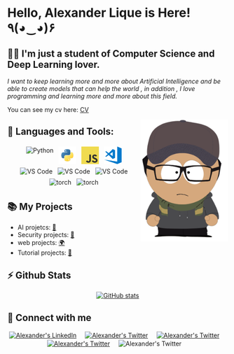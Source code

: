 # Hello, Alexander Lique is Here! ٩(◕‿◕)۶

 
## 🧑🏽 I'm just a student of Computer Science and Deep Learning lover.
<em> 

I want to keep learning more and more about Artificial Intelligence and be able to create models that can help the world , in addition , I love programming and learning more and more about this field.</em>

You can see my cv here: [CV](https://drive.google.com/file/d/1I5v1AnR7YK_Oea63nE3tJg4CNWGJiThj/view?usp=sharing)

<img align="right" height="auto" width="200" src="https://github.com/alexliqu09/alexliqu09/blob/main/src/avatar.png"/>


## 🧰 Languages and Tools:

<p align="center">
<img src="https://upload.wikimedia.org/wikipedia/commons/1/18/ISO_C%2B%2B_Logo.svg" alt="Python" height="40" style="vertical-align:top; margin:4px">
<img src="https://raw.githubusercontent.com/github/explore/80688e429a7d4ef2fca1e82350fe8e3517d3494d/topics/python/python.png" alt="Python" height="40" style="vertical-align:top; margin:4px">
<img src="https://raw.githubusercontent.com/github/explore/80688e429a7d4ef2fca1e82350fe8e3517d3494d/topics/javascript/javascript.png" alt="Javascript" height="40" style="vertical-align:top; margin:4px">
<img src="https://raw.githubusercontent.com/github/explore/80688e429a7d4ef2fca1e82350fe8e3517d3494d/topics/visual-studio-code/visual-studio-code.png" alt="VS Code" height="40" style="vertical-align:top; margin:4px">
<img src="https://www.vectorlogo.zone/logos/java/java-ar21.svg" alt="VS Code" height="40" style="vertical-align:top; margin:4px">
<img src="https://www.vectorlogo.zone/logos/jupyter/jupyter-icon.svg" alt="VS Code" height="40" style="vertical-align:top; margin:4px">
<img src="https://www.vectorlogo.zone/logos/postgresql/postgresql-icon.svg" alt="VS Code" height="40" style="vertical-align:top; margin:4px">
<img src="https://upload.wikimedia.org/wikipedia/commons/3/31/NumPy_logo_2020.svg" alt="torch" height="40" style="vertical-align:top; margin:4px">
<img src="https://www.vectorlogo.zone/logos/pytorch/pytorch-icon.svg" alt="torch" height="40" style="vertical-align:top; margin:4px">
</p>

##  📚 My Projects 

* AI projetcs: <a href="https://github.com/alexliqu09/alexliqu09/blob/main/ai.md">🤖</a>
* Security projects: <a href="https://github.com/alexliqu09/alexliqu09/blob/main/cibersecurity.md">🔑</a>
* web projects: <a href="https://github.com/alexliqu09/alexliqu09/blob/main/web.md">🌍</a>
* Tutorial projects: <a href="https://github.com/alexliqu09/alexliqu09/blob/main/tutorials.md">📒 </a>
##  ⚡ Github Stats 
<p>
<div align="center">

<a href="#user-30538313-pinned-items-reorder-form">

![GitHub stats](https://github-readme-stats.vercel.app/api?username=alexliqu09&bg_color=30,e96443,904e95&title_color=fff&text_color=fff) 

</a>
</div>
</p>

## 📱 Connect with me

<p align="center">
<a href="https://www.linkedin.com/in/alexander-leonardo-lique-lamas-47b8361a1/" target="blank">
<img align="center" width="30px" alt="Alexander's LinkedIn" src="https://www.vectorlogo.zone/logos/linkedin/linkedin-icon.svg"/></a> &nbsp; &nbsp;
<a href="https://twitter.com/lique_alex" target="blank">
<img align="center" width="30px" alt="Alexander's Twitter" src="https://www.vectorlogo.zone/logos/twitter/twitter-official.svg"/></a> &nbsp; &nbsp;
<a href="https://www.facebook.com/alexanderleonardo.liquelamas.52" target="blank">
<img align="center" width="30px" alt="Alexander's Twitter" src="https://www.vectorlogo.zone/logos/facebook/facebook-official.svg"/></a> &nbsp; &nbsp;
<a href="https://mail.google.com/mail/u/0/?view=cm&fs=1&tf=1&source=mailto&to=alexander.lique.l@uni.pe" target="blank">
<img align="center" width="30px" alt="Alexander's Twitter" src="https://www.vectorlogo.zone/logos/gmail/gmail-tile.svg"/></a> &nbsp; &nbsp;
<img align="center" width="30px" alt="Alexander's Twitter" src="https://www.vectorlogo.zone/logos/reddit/reddit-tile.svg"/></a> &nbsp; &nbsp;
